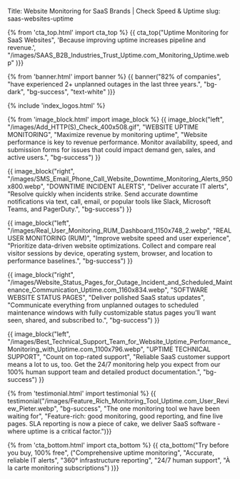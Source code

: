 Title: Website Monitoring for SaaS Brands | Check Speed & Uptime
slug: saas-websites-uptime

{% from 'cta_top.html' import cta_top %} 
{{ cta_top("Uptime Monitoring for SaaS Websites",
  'Because improving uptime increases pipeline and revenue.',
  "/images/SAAS_B2B_Industries_Trust_Uptime.com_Monitoring_Uptime.webp"
)}}


{% from 'banner.html' import banner %} 
{{ banner("<span class='text-success'>82%</span> of companies",
  "have experienced 2+ unplanned outages in the last three years.",
  "bg-dark",
  "bg-success",
  "text-white"
)}}

 <div class="container bg-white my-5">
  {% include 'index_logos.html' %}
 </div>

{% from 'image_block.html' import image_block %}
{{ image_block("left", "/images/Add_HTTP(S)_Check_400x508.gif",
"WEBSITE UPTIME MONITORING",
"Maximize revenue by monitoring uptime",
"Website performance is key to revenue performance. Monitor availability, speed, and submission forms for issues that could impact demand gen, sales, and active users.",
"bg-success") }}

{{ image_block("right", "/images/SMS_Email_Phone_Call_Website_Downtime_Monitoring_Alerts_950x800.webp",
"DOWNTIME INCIDENT ALERTS",
"Deliver accurate IT alerts",
"Resolve quickly when incidents strike. Send accurate downtime notifications via text, call, email, or popular tools like Slack, Microsoft Teams, and PagerDuty.",
"bg-success") }}

{{ image_block("left", "/images/Real_User_Monitoring_RUM_Dashboard_1150x748_2.webp",
"REAL USER MONITORING (RUM)",
"Improve website speed and user experience",
"Prioritize data-driven website optimizations. Collect and compare real visitor sessions by device, operating system, browser, and location to performance baselines.",
"bg-success") }}

{{ image_block("right", "/images/Website_Status_Pages_for_Outage_Incident_and_Scheduled_Maintenance_Communication_Uptime.com_1160x834.webp",
"SOFTWARE WEBSITE STATUS PAGES",
"Deliver polished SaaS status updates",
"Communicate everything from unplanned outages to scheduled maintenance windows with fully customizable status pages you’ll want seen, shared, and subscribed to.",
"bg-success") }}

{{ image_block("left", "/images/Best_Technical_Support_Team_for_Website_Uptime_Performance_Monitoring_with_Uptime.com_1100x796.webp",
"UPTIME TECHNICAL SUPPORT",
"Count on top-rated support",
"Reliable SaaS customer support means a lot to us, too. Get the 24/7 monitoring help you expect from our 100% human support team and detailed product documentation.",
"bg-success") }}


{% from 'testimonial.html' import testimonial %}
{{ testimonial("/images/Feature_Rich_Monitoring_Tool_Uptime.com_User_Review_Pieter.webp",
  "bg-success",
  "The one monitoring tool we have been waiting for",
  "Feature-rich: good monitoring, good reporting, and fine live pages. SLA reporting is now a piece of cake, we deliver SaaS software - where uptime is a critical factor.")}}


{% from 'cta_bottom.html' import cta_bottom %} 
{{ cta_bottom("Try before you buy, 100% free",
  ("Comprehensive uptime monitoring", 
  "Accurate, reliable IT alerts",
  "360° infrastructure reporting",
  "24/7 human support",
  "À la carte monitoring subscriptions")
  )}}
